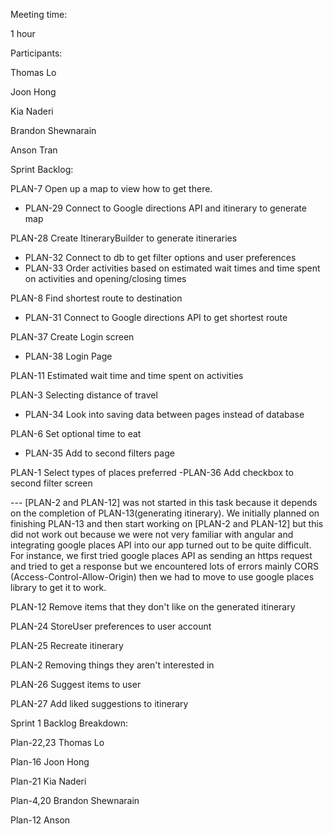 
Meeting time:

1 hour

Participants:

Thomas Lo

Joon Hong

Kia Naderi

Brandon Shewnarain

Anson Tran

Sprint Backlog:


PLAN-7 Open up a map to view how to get there.
- PLAN-29	   Connect to Google directions API and itinerary to generate map

PLAN-28 Create ItineraryBuilder to generate itineraries
- PLAN-32	Connect to db to get filter options and user preferences
- PLAN-33	Order activities based on estimated wait times and time spent on activities and opening/closing times

PLAN-8 Find shortest route to destination
- PLAN-31	Connect to Google directions API to get shortest route

PLAN-37 Create Login screen
- PLAN-38	Login Page

PLAN-11 Estimated wait time and time spent on activities

PLAN-3 Selecting distance of travel
- PLAN-34	Look into saving data between pages instead of database

PLAN-6 Set optional time to eat
- PLAN-35	Add to second filters page

PLAN-1 Select types of places preferred
-PLAN-36	Add checkbox to second filter screen

--- [PLAN-2 and PLAN-12] was not started in this task because it depends on the completion of PLAN-13(generating itinerary). We initially planned on finishing PLAN-13 and then start working on [PLAN-2 and PLAN-12] but this did not work out because we were not very familiar with angular and integrating google places API into our app turned out to be quite difficult. For instance, we first tried google places API as sending an https request and tried to get a response but we encountered lots of errors mainly CORS (Access-Control-Allow-Origin) then we had to move to use google places library to get it to work.

PLAN-12 Remove items that they don't like on the generated itinerary

PLAN-24 StoreUser preferences to user account

PLAN-25 Recreate itinerary

PLAN-2 Removing things they aren't interested in

PLAN-26 Suggest items to user

PLAN-27 Add liked suggestions to itinerary

Sprint 1 Backlog Breakdown:

Plan-22,23 Thomas Lo

Plan-16 Joon Hong

Plan-21 Kia Naderi

Plan-4,20 Brandon Shewnarain

Plan-12 Anson

